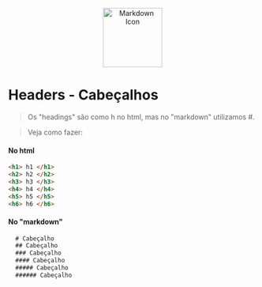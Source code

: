 <p align="center">
  <img src="https://cdn0.iconfinder.com/data/icons/octicons/1024/markdown-512.png" alt="Markdown Icon" width="120px" height="120px">
</p>

# Headers - Cabeçalhos
> Os "headings" são como h no html, mas no "markdown" utilizamos #.

> Veja como fazer:

#### No html
```html
<h1> h1 </h1>
<h2> h2 </h2>
<h3> h3 </h3>
<h4> h4 </h4>
<h5> h5 </h5>
<h6> h6 </h6>
```

#### No "markdown"

```markdown
  # Cabeçalho
  ## Cabeçalho
  ### Cabeçalho
  #### Cabeçalho
  ##### Cabeçalho
  ###### Cabeçalho
```
